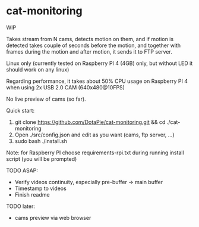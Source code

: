 # cat-monitoring

WIP

Takes stream from N cams, detects motion on them, and if motion is detected takes couple of seconds before the motion, and together with frames during the motion and after motion, it sends it to FTP server.

Linux only (currently tested on Raspberry PI 4 (4GB) only, but without LED it should work on any linux)

Regarding performance, it takes about 50% CPU usage on Raspberry PI 4 when using 2x USB 2.0 CAM (640x480@10FPS)

No live preview of cams (so far).

Quick start:
1) git clone https://github.com/DotaPie/cat-monitoring.git && cd ./cat-monitoring
2) Open ./src/config.json and edit as you want (cams, ftp server, ...)
3) sudo bash ./install.sh

Note: for Raspberry PI choose requirements-rpi.txt during running install script (you will be prompted)

TODO ASAP:
- Verify videos continuity, especially pre-buffer -> main buffer
- Timestamp to videos
- Finish readme

TODO later:
- cams preview via web browser